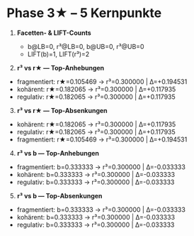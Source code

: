# Phase 3★ – 5 Kernpunkte

1) **Facetten- & LIFT-Counts**
   - b@LB=0, r³@LB=0, b@UB=0, r³@UB=0
   - LIFT(b)=1, LIFT(r³)=2

2) **r³ vs r★ — Top-Anhebungen**
- fragmentiert: r★=0.105469 → r³=0.300000 | Δ=+0.194531
- kohärent: r★=0.182065 → r³=0.300000 | Δ=+0.117935
- regulativ: r★=0.182065 → r³=0.300000 | Δ=+0.117935

3) **r³ vs r★ — Top-Absenkungen**
- kohärent: r★=0.182065 → r³=0.300000 | Δ=+0.117935
- regulativ: r★=0.182065 → r³=0.300000 | Δ=+0.117935
- fragmentiert: r★=0.105469 → r³=0.300000 | Δ=+0.194531

4) **r³ vs b — Top-Anhebungen**
- fragmentiert: b=0.333333 → r³=0.300000 | Δ=-0.033333
- kohärent: b=0.333333 → r³=0.300000 | Δ=-0.033333
- regulativ: b=0.333333 → r³=0.300000 | Δ=-0.033333

5) **r³ vs b — Top-Absenkungen**
- fragmentiert: b=0.333333 → r³=0.300000 | Δ=-0.033333
- kohärent: b=0.333333 → r³=0.300000 | Δ=-0.033333
- regulativ: b=0.333333 → r³=0.300000 | Δ=-0.033333
